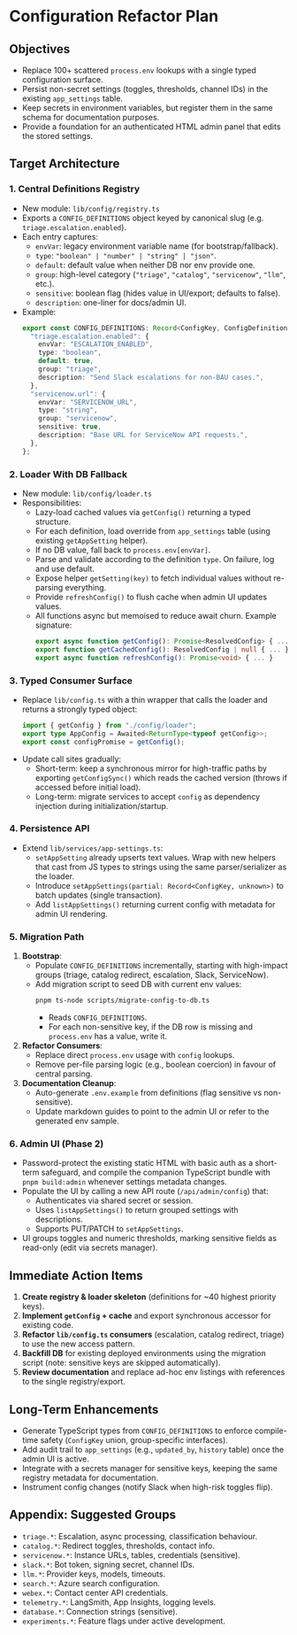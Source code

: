 # Configuration Refactor Plan

## Objectives
- Replace 100+ scattered `process.env` lookups with a single typed configuration surface.
- Persist non-secret settings (toggles, thresholds, channel IDs) in the existing `app_settings` table.
- Keep secrets in environment variables, but register them in the same schema for documentation purposes.
- Provide a foundation for an authenticated HTML admin panel that edits the stored settings.

## Target Architecture

### 1. Central Definitions Registry
- New module: `lib/config/registry.ts`
- Exports a `CONFIG_DEFINITIONS` object keyed by canonical slug (e.g. `triage.escalation.enabled`).
- Each entry captures:
  - `envVar`: legacy environment variable name (for bootstrap/fallback).
  - `type`: `"boolean" | "number" | "string" | "json"`.
  - `default`: default value when neither DB nor env provide one.
  - `group`: high-level category (`"triage"`, `"catalog"`, `"servicenow"`, `"llm"`, etc.).
  - `sensitive`: boolean flag (hides value in UI/export; defaults to false).
  - `description`: one-liner for docs/admin UI.
- Example:
  ```ts
  export const CONFIG_DEFINITIONS: Record<ConfigKey, ConfigDefinition> = {
    "triage.escalation.enabled": {
      envVar: "ESCALATION_ENABLED",
      type: "boolean",
      default: true,
      group: "triage",
      description: "Send Slack escalations for non-BAU cases.",
    },
    "servicenow.url": {
      envVar: "SERVICENOW_URL",
      type: "string",
      group: "servicenow",
      sensitive: true,
      description: "Base URL for ServiceNow API requests.",
    },
  };
  ```

### 2. Loader With DB Fallback
- New module: `lib/config/loader.ts`
- Responsibilities:
  - Lazy-load cached values via `getConfig()` returning a typed structure.
  - For each definition, load override from `app_settings` table (using existing `getAppSetting` helper).
  - If no DB value, fall back to `process.env[envVar]`.
  - Parse and validate according to the definition `type`. On failure, log and use default.
  - Expose helper `getSetting(key)` to fetch individual values without re-parsing everything.
  - Provide `refreshConfig()` to flush cache when admin UI updates values.
  - All functions async but memoised to reduce await churn. Example signature:
    ```ts
    export async function getConfig(): Promise<ResolvedConfig> { ... }
    export function getCachedConfig(): ResolvedConfig | null { ... }
    export async function refreshConfig(): Promise<void> { ... }
    ```

### 3. Typed Consumer Surface
- Replace `lib/config.ts` with a thin wrapper that calls the loader and returns a strongly typed object:
  ```ts
  import { getConfig } from "./config/loader";
  export type AppConfig = Awaited<ReturnType<typeof getConfig>>;
  export const configPromise = getConfig();
  ```
- Update call sites gradually:
  - Short-term: keep a synchronous mirror for high-traffic paths by exporting `getConfigSync()` which reads the cached version (throws if accessed before initial load).
  - Long-term: migrate services to accept `config` as dependency injection during initialization/startup.

### 4. Persistence API
- Extend `lib/services/app-settings.ts`:
  - `setAppSetting` already upserts text values. Wrap with new helpers that cast from JS types to strings using the same parser/serializer as the loader.
  - Introduce `setAppSettings(partial: Record<ConfigKey, unknown>)` to batch updates (single transaction).
  - Add `listAppSettings()` returning current config with metadata for admin UI rendering.

### 5. Migration Path
1. **Bootstrap**:
   - Populate `CONFIG_DEFINITIONS` incrementally, starting with high-impact groups (triage, catalog redirect, escalation, Slack, ServiceNow).
   - Add migration script to seed DB with current env values:
     ```bash
     pnpm ts-node scripts/migrate-config-to-db.ts
     ```
     - Reads `CONFIG_DEFINITIONS`.
     - For each non-sensitive key, if the DB row is missing and `process.env` has a value, write it.
2. **Refactor Consumers**:
   - Replace direct `process.env` usage with `config` lookups.
   - Remove per-file parsing logic (e.g., boolean coercion) in favour of central parsing.
3. **Documentation Cleanup**:
   - Auto-generate `.env.example` from definitions (flag sensitive vs non-sensitive).
   - Update markdown guides to point to the admin UI or refer to the generated env sample.

### 6. Admin UI (Phase 2)
- Password-protect the existing static HTML with basic auth as a short-term safeguard, and compile the companion TypeScript bundle with `pnpm build:admin` whenever settings metadata changes.
- Populate the UI by calling a new API route (`/api/admin/config`) that:
  - Authenticates via shared secret or session.
  - Uses `listAppSettings()` to return grouped settings with descriptions.
  - Supports PUT/PATCH to `setAppSettings`.
- UI groups toggles and numeric thresholds, marking sensitive fields as read-only (edit via secrets manager).

## Immediate Action Items
1. **Create registry & loader skeleton** (definitions for ~40 highest priority keys).
2. **Implement `getConfig` + cache** and export synchronous accessor for existing code.
3. **Refactor `lib/config.ts` consumers** (escalation, catalog redirect, triage) to use the new access pattern.
4. **Backfill DB** for existing deployed environments using the migration script (note: sensitive keys are skipped automatically).
5. **Review documentation** and replace ad-hoc env listings with references to the single registry/export.

## Long-Term Enhancements
- Generate TypeScript types from `CONFIG_DEFINITIONS` to enforce compile-time safety (`ConfigKey` union, group-specific interfaces).
- Add audit trail to `app_settings` (e.g., `updated_by`, `history` table) once the admin UI is active.
- Integrate with a secrets manager for sensitive keys, keeping the same registry metadata for documentation.
- Instrument config changes (notify Slack when high-risk toggles flip).

## Appendix: Suggested Groups
- `triage.*`: Escalation, async processing, classification behaviour.
- `catalog.*`: Redirect toggles, thresholds, contact info.
- `servicenow.*`: Instance URLs, tables, credentials (sensitive).
- `slack.*`: Bot token, signing secret, channel IDs.
- `llm.*`: Provider keys, models, timeouts.
- `search.*`: Azure search configuration.
- `webex.*`: Contact center API credentials.
- `telemetry.*`: LangSmith, App Insights, logging levels.
- `database.*`: Connection strings (sensitive).
- `experiments.*`: Feature flags under active development.
